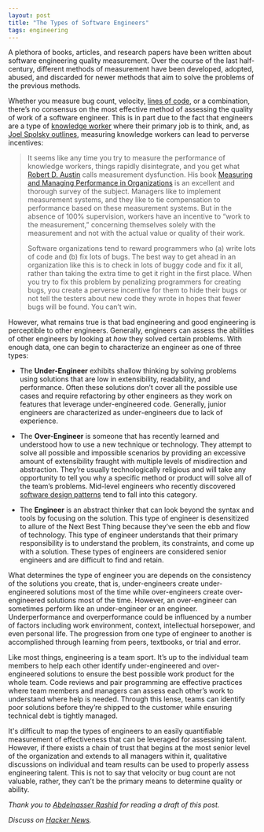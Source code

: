 ```yaml
---
layout: post
title: "The Types of Software Engineers"
tags: engineering
---
```

A plethora of books, articles, and research papers have been written about software engineering quality measurement. Over the course of the last half-century, different methods of measurement have been developed, adopted, abused, and discarded for newer methods that aim to solve the problems of the previous methods.

Whether you measure bug count, velocity, [lines of code](http://www.folklore.org/StoryView.py?story=Negative_2000_Lines_Of_Code.txt), or a combination, there’s no consensus on the most effective method of assessing the quality of work of a software engineer. This is in part due to the fact that engineers are a type of [knowledge worker](https://en.wikipedia.org/wiki/Knowledge_worker) where their primary job is to think, and, as [Joel Spolsky outlines](https://www.joelonsoftware.com/2002/07/15/20020715/), measuring knowledge workers can lead to perverse incentives:

> It seems like any time you try to measure the performance of knowledge workers, things rapidly disintegrate, and you get what [Robert D. Austin](http://www.cutter.com/consultants/austinr.html) calls measurement dysfunction. His book [Measuring and Managing Performance in Organizations](http://www.amazon.com/exec/obidos/ASIN/0932633366/ref=nosim/joelonsoftware) is an excellent and thorough survey of the subject. Managers like to implement measurement systems, and they like to tie compensation to performance based on these measurement systems. But in the absence of 100% supervision, workers have an incentive to “work to the measurement,” concerning themselves solely with the measurement and not with the actual value or quality of their work.
>
> Software organizations tend to reward programmers who (a) write lots of code and (b) fix lots of bugs. The best way to get ahead in an organization like this is to check in lots of buggy code and fix it all, rather than taking the extra time to get it right in the first place. When you try to fix this problem by penalizing programmers for creating bugs, you create a perverse incentive for them to hide their bugs or not tell the testers about new code they wrote in hopes that fewer bugs will be found. You can’t win.

However, what remains true is that bad engineering and good engineering is perceptible to other engineers. Generally, engineers can assess the abilities of other engineers by looking at _how_ they solved certain problems. With enough data, one can begin to characterize an engineer as one of three types:

- The **Under-Engineer** exhibits shallow thinking by solving problems using solutions that are low in extensibility, readability, and performance. Often these solutions don’t cover all the possible use cases and require refactoring by other engineers as they work on features that leverage under-engineered code. Generally, junior engineers are characterized as under-engineers due to lack of experience.

- The **Over-Engineer** is someone that has recently learned and understood how to use a new technique or technology. They attempt to solve all possible and impossible scenarios by providing an excessive amount of extensibility fraught with multiple levels of misdirection and abstraction. They’re usually technologically religious and will take any opportunity to tell you why a specific method or product will solve all of the team’s problems. Mid-level engineers who recently discovered [software design patterns](https://en.wikipedia.org/wiki/Software_design_pattern) tend to fall into this category.

- The **Engineer** is an abstract thinker that can look beyond the syntax and tools by focusing on the solution. This type of engineer is desensitized to allure of the Next Best Thing because they’ve seen the ebb and flow of technology. This type of engineer understands that their primary responsibility is to understand the problem, its constraints, and come up with a solution. These types of engineers are considered senior engineers and are difficult to find and retain.

What determines the type of engineer you are depends on the consistency of the solutions you create, that is, under-engineers create under-engineered solutions most of the time while over-engineers create over-engineered solutions most of the time. However, an over-engineer can sometimes perform like an under-engineer or an engineer. Underperformance and overperformance could be influenced by a number of factors including work environment, context, intellectual horsepower, and even personal life. The progression from one type of engineer to another is accomplished through learning from peers, textbooks, or trial and error. 

Like most things, engineering is a team sport. It’s up to the individual team members to help each other identify under-engineered and over-engineered solutions to ensure the best possible work product for the whole team. Code reviews and pair programming are effective practices where team members and managers can assess each other’s work to understand where help is needed. Through this lense, teams can identify poor solutions before they’re shipped to the customer while ensuring technical debt is tightly managed.

It's difficult to map the types of engineers to an easily quantifiable measurement of effectiveness that can be leveraged for assessing talent. However, if there exists a chain of trust that begins at the most senior level of the organization and extends to all managers within it, qualitative discussions on individual and team results can be used to properly assess engineering talent. This is not to say that velocity or bug count are not valuable, rather, they can’t be the primary means to determine quality or ability. 

_Thank you to [Abdelnasser Rashid](https://www.linkedin.com/in/abdelnasser-rashid-339aa63a) for reading a draft of this post._

_Discuss on [Hacker News](https://news.ycombinator.com/item?id=13374530)._


